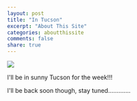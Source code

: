 ```yaml
---
layout: post
title: "In Tucson"
excerpt: "About This Site"
categories: aboutthissite
comments: false
share: true
---
```


![](https://images1.phoenixnewtimes.com/imager/u/745xauto/9490555/tucson-studioonenine-shutterstock_43919077.jpg)





I'll be in sunny Tucson for the week!!!

I'll be back soon though, stay tuned.............

